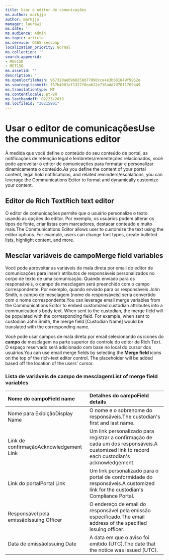 ```yaml
---
title: Usar o editor de comunicações
ms.author: markjjo
author: markjjo
manager: laurawi
ms.date: ''
ms.audience: Admin
ms.topic: article
ms.service: O365-seccomp
localization_priority: Normal
ms.collection: ''
search.appverid:
- MOE150
- MET150
ms.assetid: ''
description: ''
ms.openlocfilehash: 967320aeb960258d77d90cca4e3b681849f9952e
ms.sourcegitcommit: f57b4001ef1327f0ea622e716a4d7d78f1769b49
ms.translationtype: MT
ms.contentlocale: pt-BR
ms.lasthandoff: 02/23/2019
ms.locfileid: "30215801"
---
```

# <a name="use-the-communications-editor"></a><span data-ttu-id="05c0d-102">Usar o editor de comunicações</span><span class="sxs-lookup"><span data-stu-id="05c0d-102">Use the communications editor</span></span>

<span data-ttu-id="05c0d-103">À medida que você define o conteúdo do seu conteúdo de portal, as notificações de retenção legal e lembretes/rementeções relacionados, você pode aproveitar o editor de comunicações para formatar e personalizar dinamicamente o conteúdo.</span><span class="sxs-lookup"><span data-stu-id="05c0d-103">As you define the content of your portal content, legal hold notifications, and related reminders/escalations, you can leverage the Communications Editor to format and dynamically customize your content.</span></span>

## <a name="rich-text-editor"></a><span data-ttu-id="05c0d-104">Editor de Rich Text</span><span class="sxs-lookup"><span data-stu-id="05c0d-104">Rich text editor</span></span> 

<span data-ttu-id="05c0d-p101">O editor de comunicações permite que o usuário personalize o texto usando as opções do editor. Por exemplo, os usuários podem alterar os tipos de fonte, criar listas com marcadores, destacar conteúdo e muito mais.</span><span class="sxs-lookup"><span data-stu-id="05c0d-p101">The Communications Editor allows user to customize the text using the editor options. For example, users can change font types, create bulleted lists, highlight content, and more.</span></span> 

## <a name="merge-field-variables"></a><span data-ttu-id="05c0d-107">Mesclar variáveis de campo</span><span class="sxs-lookup"><span data-stu-id="05c0d-107">Merge field variables</span></span>

<span data-ttu-id="05c0d-p102">Você pode aproveitar as variáveis de mala direta por email do editor de comunicações para inserir atributos de responsáveis personalizados no corpo de texto de uma comunicação. Quando enviado para os responsáveis, o campo de mesclagem será preenchido com o campo correspondente. Por exemplo, quando enviado para os responsáveis John Smith, o campo de mesclagem [nome do responsáveis] seria convertido com o nome correspondente.</span><span class="sxs-lookup"><span data-stu-id="05c0d-p102">You can leverage email merge variables from the Communications Editor to embed customized custodian attributes into a communication's body text. When sent to the custodian, the merge field will be populated with the corresponding field. For example, when sent to custodian John Smith, the merge field [Custodian Name] would be translated with the corresponding name.</span></span> 

<span data-ttu-id="05c0d-p103">Você pode usar campos de mala direta por email selecionando os ícones do **campo** de mesclagem na parte superior do controle do editor de Rich Text. O espaço reservado será adicionado com base no local do cursor dos usuários.</span><span class="sxs-lookup"><span data-stu-id="05c0d-p103">You can use email merge fields by selecting the **Merge field** icons on the top of the rich-text editor control. The placeholder will be added based off the location of the users' cursor.</span></span> 

### <a name="list-of-merge-field-variables"></a><span data-ttu-id="05c0d-113">Lista de variáveis de campo de mesclagem</span><span class="sxs-lookup"><span data-stu-id="05c0d-113">List of merge field variables</span></span>

| <span data-ttu-id="05c0d-114">Nome do campo</span><span class="sxs-lookup"><span data-stu-id="05c0d-114">Field name</span></span>                  | <span data-ttu-id="05c0d-115">Detalhes do campo</span><span class="sxs-lookup"><span data-stu-id="05c0d-115">Field details</span></span> | 
| :------------------- | :------------------- |
| <span data-ttu-id="05c0d-116">Nome para Exibição</span><span class="sxs-lookup"><span data-stu-id="05c0d-116">Display Name</span></span>  | <span data-ttu-id="05c0d-117">O nome e o sobrenome do responsáveis.</span><span class="sxs-lookup"><span data-stu-id="05c0d-117">The custodian's first and last name.</span></span> | 
| <span data-ttu-id="05c0d-118">Link de confirmação</span><span class="sxs-lookup"><span data-stu-id="05c0d-118">Acknowledgement Link</span></span> | <span data-ttu-id="05c0d-119">Um link personalizado para registrar a confirmação de cada um dos responsáveis.</span><span class="sxs-lookup"><span data-stu-id="05c0d-119">A customized link to record each custodian's acknowledgement.</span></span>|                 |
| <span data-ttu-id="05c0d-120">Link do portal</span><span class="sxs-lookup"><span data-stu-id="05c0d-120">Portal Link</span></span>     | <span data-ttu-id="05c0d-121">Um link personalizado para o portal de conformidade do responsáveis.</span><span class="sxs-lookup"><span data-stu-id="05c0d-121">A customized link for the custodian's Compliance Portal.</span></span>|                |
| <span data-ttu-id="05c0d-122">Responsável pela emissão</span><span class="sxs-lookup"><span data-stu-id="05c0d-122">Issuing Officer</span></span>                   | <span data-ttu-id="05c0d-123">O endereço de email do responsável pela emissão especificado.</span><span class="sxs-lookup"><span data-stu-id="05c0d-123">The email address of the specified issuing officer.</span></span>|                   |
| <span data-ttu-id="05c0d-124">Data de emissão</span><span class="sxs-lookup"><span data-stu-id="05c0d-124">Issuing Date</span></span>                   | <span data-ttu-id="05c0d-125">A data em que o aviso foi emitido (UTC).</span><span class="sxs-lookup"><span data-stu-id="05c0d-125">The date that the notice was issued (UTC).</span></span>              |